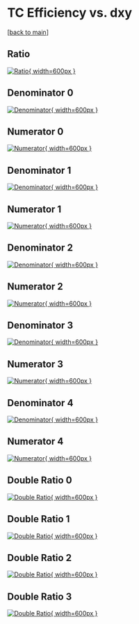 # TC Efficiency vs. dxy

[[back to main](./)]



## Ratio

[![Ratio](../mtv/var/TC_vtr_0_0_eff_dxy.png){ width=600px }](../mtv/var/TC_vtr_0_0_eff_dxy.pdf)

## Denominator 0

[![Denominator](../mtv/den/TC_vtr_0_0_eff_dxy_den0.png){ width=600px }](../mtv/den/TC_vtr_0_0_eff_dxy_den0.pdf)

## Numerator 0

[![Numerator](../mtv/num/TC_vtr_0_0_eff_dxy_num0.png){ width=600px }](../mtv/num/TC_vtr_0_0_eff_dxy_num0.pdf)

## Denominator 1

[![Denominator](../mtv/den/TC_vtr_0_0_eff_dxy_den1.png){ width=600px }](../mtv/den/TC_vtr_0_0_eff_dxy_den1.pdf)

## Numerator 1

[![Numerator](../mtv/num/TC_vtr_0_0_eff_dxy_num1.png){ width=600px }](../mtv/num/TC_vtr_0_0_eff_dxy_num1.pdf)

## Denominator 2

[![Denominator](../mtv/den/TC_vtr_0_0_eff_dxy_den2.png){ width=600px }](../mtv/den/TC_vtr_0_0_eff_dxy_den2.pdf)

## Numerator 2

[![Numerator](../mtv/num/TC_vtr_0_0_eff_dxy_num2.png){ width=600px }](../mtv/num/TC_vtr_0_0_eff_dxy_num2.pdf)

## Denominator 3

[![Denominator](../mtv/den/TC_vtr_0_0_eff_dxy_den3.png){ width=600px }](../mtv/den/TC_vtr_0_0_eff_dxy_den3.pdf)

## Numerator 3

[![Numerator](../mtv/num/TC_vtr_0_0_eff_dxy_num3.png){ width=600px }](../mtv/num/TC_vtr_0_0_eff_dxy_num3.pdf)

## Denominator 4

[![Denominator](../mtv/den/TC_vtr_0_0_eff_dxy_den4.png){ width=600px }](../mtv/den/TC_vtr_0_0_eff_dxy_den4.pdf)

## Numerator 4

[![Numerator](../mtv/num/TC_vtr_0_0_eff_dxy_num4.png){ width=600px }](../mtv/num/TC_vtr_0_0_eff_dxy_num4.pdf)

## Double Ratio 0

[![Double Ratio](../mtv/ratio/TC_vtr_0_0_eff_dxy_ratio0.png){ width=600px }](../mtv/ratio/TC_vtr_0_0_eff_dxy_ratio0.pdf)

## Double Ratio 1

[![Double Ratio](../mtv/ratio/TC_vtr_0_0_eff_dxy_ratio1.png){ width=600px }](../mtv/ratio/TC_vtr_0_0_eff_dxy_ratio1.pdf)

## Double Ratio 2

[![Double Ratio](../mtv/ratio/TC_vtr_0_0_eff_dxy_ratio2.png){ width=600px }](../mtv/ratio/TC_vtr_0_0_eff_dxy_ratio2.pdf)

## Double Ratio 3

[![Double Ratio](../mtv/ratio/TC_vtr_0_0_eff_dxy_ratio3.png){ width=600px }](../mtv/ratio/TC_vtr_0_0_eff_dxy_ratio3.pdf)

